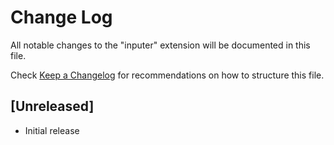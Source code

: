 # Change Log

All notable changes to the "inputer" extension will be documented in this file.

Check [Keep a Changelog](http://keepachangelog.com/) for recommendations on how to structure this file.

## [Unreleased]

- Initial release